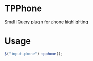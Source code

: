 TPPhone
=======

Small jQuery plugin for phone highlighting

Usage
=====

```javascript
$("input.phone").tpphone();
```
